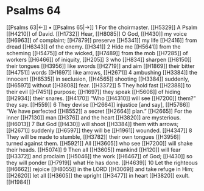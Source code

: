 # Psalms 64
[[Psalms 63|←]] • [[Psalms 65|→]]
1 For the choirmaster. [[H5329]] A Psalm [[H4210]] of David. [[H1732]] Hear, [[H8085]] O God, [[H430]] my voice [[H6963]] of complaint; [[H7879]] preserve [[H5341]] my life [[H2416]] from dread [[H6343]] of the enemy. [[H341]] 
2 Hide me [[H5641]] from the scheming [[H5475]] of the wicked, [[H7489]] from the mob [[H7285]] of workers [[H6466]] of iniquity, [[H205]] 
3 who [[H834]] sharpen [[H8150]] their tongues [[H3956]] like swords [[H2719]] and aim [[H1869]] their bitter [[H4751]] words [[H1697]] like arrows, [[H2671]] 
4 ambushing [[H3384]] the innocent [[H8535]] in seclusion, [[H4565]] shooting [[H3384]] suddenly, [[H6597]] without [[H3808]] fear. [[H3372]] 
5 They hold fast [[H2388]] to their evil [[H7451]] purpose; [[H1697]] they speak [[H5608]] of hiding [[H2934]] their snares. [[H4170]] “Who [[H4310]] will see [[H7200]] them?”  they say. [[H559]] 
6 They devise [[H2664]] injustice [and say], [[H5766]] “We have perfected [[H8552]] a secret [[H2664]] plan.” [[H2665]] For the inner [[H7130]] man [[H376]] and the heart [[H3820]] are mysterious. [[H6013]] 
7 But God [[H430]] will shoot [[H3384]] them with arrows; [[H2671]] suddenly [[H6597]] they will be [[H1961]] wounded. [[H4347]] 
8 They will be made to stumble, [[H3782]] their own tongues [[H3956]] turned against them. [[H5921]] All [[H3605]] who see [[H7200]] will shake their heads. [[H5074]] 
9 Then all [[H3605]] mankind [[H120]] will fear [[H3372]] and proclaim [[H5046]] the work [[H6467]] of God; [[H430]] so they will ponder [[H7919]] what He has done. [[H4639]] 
10 Let the righteous [[H6662]] rejoice [[H8055]] in the LORD [[H3069]] and take refuge in Him; [[H2620]] let all [[H3605]] the upright [[H3477]] in heart [[H3820]] exult. [[H1984]] 
